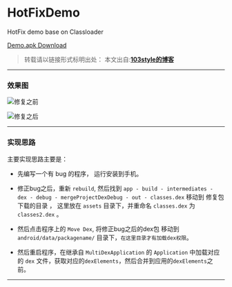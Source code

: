 # HotFixDemo
HotFix demo base on Classloader

[Demo.apk Download](https://github.com/103style/HotFixDemo/blob/master/apk/demo.apk)



>转载请以链接形式标明出处： 
本文出自:[**103style的博客**](http://blog.csdn.net/lxk_1993) 

---

### 效果图
![修复之前](https://github.com/103style/HotFixDemo/tree/master/pic/bug.web)

![修复之后](https://github.com/103style/HotFixDemo/tree/master/pic/fixed.web)

---


### 实现思路

主要实现思路主要是：
* 先编写一个有 bug 的程序， 运行安装到手机。

* 修正bug之后，重新 `rebuild`, 然后找到 `app - build - intermediates - dex - debug - mergeProjectDexDebug - out - classes.dex` 移动到 修复包 下载的目录 ， 这里放在 `assets` 目录下，并重命名 `classes.dex` 为 `classes2.dex` 。

*  然后点击程序上的 `Move Dex`, 将修正bug之后的dex包 移动到 `android/data/packagename/` 目录下，`在这里目录才有加载dex权限`。

* 然后重启程序，在继承自 `MultiDexApplication` 的 `Application` 中加载对应的 `dex` 文件，获取对应的`dexElements`，然后合并到应用的`dexElements`之前。


---
